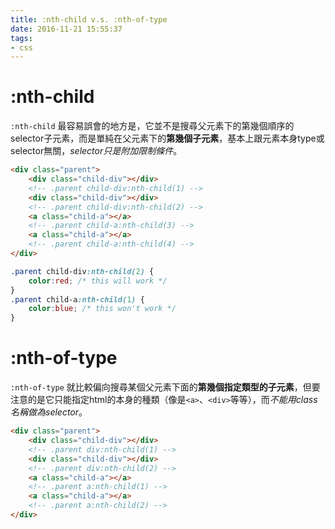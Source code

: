 ```yaml
---
title: :nth-child v.s. :nth-of-type
date: 2016-11-21 15:55:37
tags:
- css
---
```


# :nth-child

`:nth-child` 最容易誤會的地方是，它並不是搜尋父元素下的第幾個順序的selector子元素，而是單純在父元素下的**第幾個子元素**，基本上跟元素本身type或selector無關，*selector只是附加限制條件*。

```html
<div class="parent">
    <div class="child-div"></div> 
    <!-- .parent child-div:nth-child(1) -->
    <div class="child-div"></div>
    <!-- .parent child-div:nth-child(2) -->
    <a class="child-a"></a>
    <!-- .parent child-a:nth-child(3) -->
    <a class="child-a"></a>
    <!-- .parent child-a:nth-child(4) -->
</div>
```
```css
.parent child-div:nth-child(2) {
    color:red; /* this will work */
}
.parent child-a:nth-child(1) {
    color:blue; /* this won't work */
}
```

# :nth-of-type

`:nth-of-type` 就比較偏向搜尋某個父元素下面的**第幾個指定類型的子元素**，但要注意的是它只能指定html的本身的種類（像是`<a>`、`<div>`等等），而*不能用class名稱做為selector*。

```html
<div class="parent">
    <div class="child-div"></div> 
    <!-- .parent div:nth-child(1) -->
    <div class="child-div"></div>
    <!-- .parent div:nth-child(2) -->
    <a class="child-a"></a>
    <!-- .parent a:nth-child(1) -->
    <a class="child-a"></a>
    <!-- .parent a:nth-child(2) -->
</div>
```